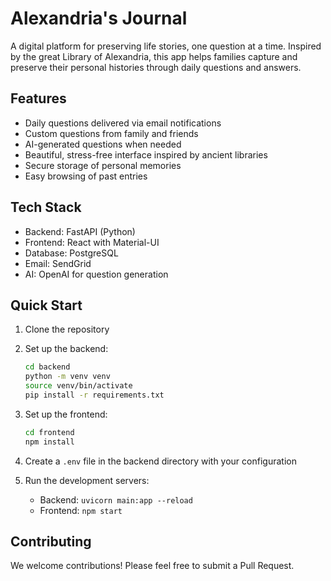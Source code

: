 # Alexandria's Journal

A digital platform for preserving life stories, one question at a time. Inspired by the great Library of Alexandria, this app helps families capture and preserve their personal histories through daily questions and answers.

## Features

- Daily questions delivered via email notifications
- Custom questions from family and friends
- AI-generated questions when needed
- Beautiful, stress-free interface inspired by ancient libraries
- Secure storage of personal memories
- Easy browsing of past entries

## Tech Stack

- Backend: FastAPI (Python)
- Frontend: React with Material-UI
- Database: PostgreSQL
- Email: SendGrid
- AI: OpenAI for question generation

## Quick Start

1. Clone the repository
2. Set up the backend:
   ```bash
   cd backend
   python -m venv venv
   source venv/bin/activate
   pip install -r requirements.txt
   ```

3. Set up the frontend:
   ```bash
   cd frontend
   npm install
   ```

4. Create a `.env` file in the backend directory with your configuration

5. Run the development servers:
   - Backend: `uvicorn main:app --reload`
   - Frontend: `npm start`

## Contributing

We welcome contributions! Please feel free to submit a Pull Request.
